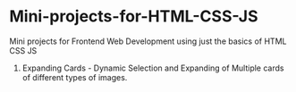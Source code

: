 # Mini-projects-for-HTML-CSS-JS
Mini projects for Frontend Web Development using just the basics of HTML CSS JS

1. Expanding Cards - Dynamic Selection and Expanding of Multiple cards of different types of images. 
